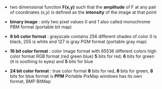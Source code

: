 - two dimensional function **F(x,y)** such that the **amplitude** of F at any pair of coordinates (x,y) is defined as the **intensity** of the image at that point

- **binary image** : only two pixel values 0 and 1
	  also called monochrome
	  PBM format (portable bit map)
- **8 bit color format** : grayscale
	  contains 256 different shades of color
	  0 is black, 255 is white and 127 is gray
	  PGM format (portable gray map)
- **16 bit color format** : color image format with 65536 different colors
	  high color format
	  RGB format (red green blue)
	  **5** bits for red, **6** bits for green (it is soothing to eyes) and **5** bits for blue
- **24 bit color format** : true color format
	  **8** bits for red, **8** bits for green, **8** bits for blue
	  format is **PPM** Portable PixMap
	  windows has its own format, BMP BitMap